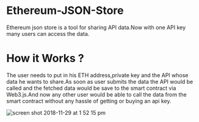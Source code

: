 # Ethereum-JSON-Store

Ethereum json store is a tool for sharing API data.Now with one API key many users can access the data.

# How it Works ?

The user needs to put in his ETH address,private key and the API whose data he wants to share.As soon as user submits the data the API would be called and the fetched data would be save to the smart contract via Web3.js.And now any other user would be able to call the data from the smart contract without any hassle of getting or buying an api key.

![screen shot 2018-11-29 at 1 52 15 pm](https://user-images.githubusercontent.com/20151526/49208846-eda36d80-f3de-11e8-9042-d7dc4f61ce93.png)
